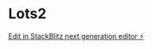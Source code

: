 # Lots2

[Edit in StackBlitz next generation editor ⚡️](https://stackblitz.com/~/github.com/jr4570/Lots2)